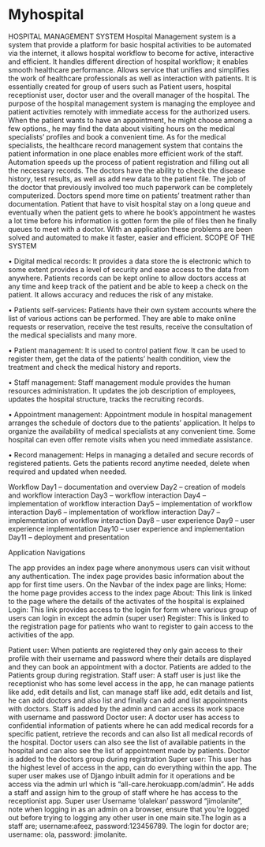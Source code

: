 # Myhospital
HOSPITAL MANAGEMENT SYSTEM
Hospital Management system is a system that provide a platform for basic hospital activities to be automated via the internet, it allows hospital workflow to become for active, interactive and efficient. It handles different direction of hospital workflow; it enables smooth healthcare performance. Allows service that unifies and simplifies the work of healthcare professionals as well as interaction with patients. It is essentially created for group of users such as Patient users, hospital receptionist user, doctor user and the overall manager of the hospital.  The purpose of the hospital management system is managing the employee and patient activities remotely with immediate access for the authorized users. When the patient wants to have an appointment, he might choose among a few options., he may find the data about visiting hours on the medical specialists’ profiles and book a convenient time. As for the medical specialists, the healthcare record management system that contains the patient information in one place enables more efficient work of the staff. Automation speeds up the process of patient registration and filling out all the necessary records. The doctors have the ability to check the disease history, test results, as well as add new data to the patient file. The job of the doctor that previously involved too much paperwork can be completely computerized. Doctors spend more time on patients’ treatment rather than documentation.  Patient that have to visit hospital stay on a long queue and eventually when the patient gets to where he book’s appointment he wastes a lot time before his information is gotten form the pile of files then he finally queues to meet with a doctor.  With an application these problems are been solved and automated to make it faster, easier and efficient.
SCOPE OF THE SYSTEM

•	Digital medical records:
It provides a data store the is electronic which to some extent provides a level of security and ease access to the data from anywhere. Patients records can be kept online to allow doctors access at any time and keep track of the patient and be able to keep a check on the patient. It allows accuracy and reduces the risk of any mistake.


•	Patients self-services:
Patients have their own system accounts where the list of various actions can be performed. They are able to make online requests or reservation, receive the test results, receive the consultation of the medical specialists and many more.


•	Patient management:
It is used to control patient flow. It can be used to register them, get the data of the patients’ health condition, view the treatment and check the medical history and reports.


•	Staff management:
Staff management module provides the human resources administration. It updates the job description of employees, updates the hospital structure, tracks the recruiting records.


•	Appointment management:
Appointment module in hospital management arranges the schedule of doctors due to the patients’ application. It helps to organize the availability of medical specialists at any convenient time. Some hospital can even offer remote visits when you need immediate assistance.


•	Record management:
Helps in managing a detailed and secure records of registered patients. Gets the patients record anytime needed, delete when required and updated when needed.

Workflow
Day1 – documentation and overview
Day2 – creation of models and workflow interaction
Day3 – workflow interaction
Day4 – implementation of workflow interaction
Day5 – implementation of workflow interaction
Day6 – implementation of workflow interaction
Day7 – implementation of workflow interaction
Day8 – user experience
Day9 – user experience implementation
Day10 – user experience and implementation
Day11 – deployment and presentation
    

Application Navigations

The app provides an index page where anonymous users can visit without any authentication. The index page provides basic information about the app for first time users. On the Navbar of the index page are links;
Home: the home page provides access to the index page
About: This link is linked to the page where the details of the activates of the hospital is explained
Login: This link provides access to the login for form where various group of users can login in except the admin (super user)
Register: This is linked to the registration page for patients who want to register to gain access to the activities of the app. 

Patient user: When patients are registered they only gain access to their profile with their username and password where their details are displayed and they can book an appointment with a doctor. Patients are added to the Patients group during registration.
Staff user: A staff user is just like the receptionist who has some level access in the app, he can manage patients like add, edit details and list, can manage staff like add, edit details and list, he can add doctors and also list and finally can add and list appointments with doctors. Staff is added by the admin and can access its work space with username and password 
Doctor user: A doctor user has access to confidential information of patients where he can add medical records for a specific patient, retrieve the records and can also list all medical records of the hospital. Doctor users can also see the list of available patients in the hospital and can also see the list of appointment made by patients. Doctor is added to the doctors group during registration
Super user: This user has the highest level of access in the app, can do everything within the app. The super user makes use of Django inbuilt admin for it operations and be access via the admin url which is “all-care.herokuapp.com/admin”. He adds a staff and assign him to the group of staff where he has access to the receptionist app. Super user Username ‘olalekan’ password “jimolanite”, note when logging in as an admin on a browser, ensure that you're logged out before trying to logging any other user in one main site.The login as a staff are; username:afeez, password:123456789. The login for doctor are; username: ola, password: jimolanite.



